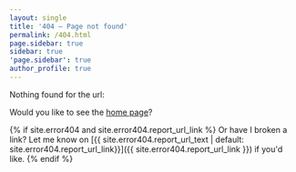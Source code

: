 ```yaml
---
layout: single
title: '404 — Page not found'
permalink: /404.html
page.sidebar: true
sidebar: true
'page.sidebar': true
author_profile: true
---
```


Nothing found for the url: <code class="language-plaintext"><script>document.write(location.pathname)</script></code>

Would you like to see the <a href="{{ '/' | absolute_url }}">home page</a>?

{% if site.error404 and site.error404.report_url_link %}
Or have I broken a link? Let me know on [{{ site.error404.report_url_text | default: site.error404.report_url_link}}]({{ site.error404.report_url_link }}) if you'd like.
{% endif %}

